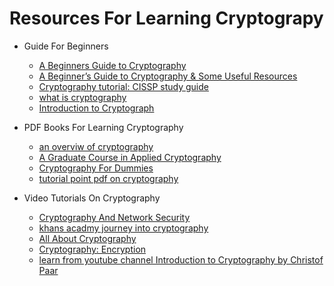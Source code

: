 Resources For Learning Cryptograpy
==================================

+ Guide For Beginners
	+ [A Beginners Guide to Cryptography](http://epictuts.blogspot.in/2011/06/beginners-guide-to-cryptography.html)
	+ [A Beginner’s Guide to Cryptography & Some Useful Resources](https://www.comparitech.com/blog/information-security/cryptography-guide/)
	+ [Cryptography tutorial: CISSP study guide](http://searchitchannel.techtarget.com/tutorial/Cryptography-tutorial-CISSP-study-guide)
	+ [what is cryptography](https://www.synopsys.com/software-integrity/resources/knowledge-database/cryptography.html)
	+ [Introduction to Cryptograph](https://gpgtools.tenderapp.com/kb/how-to/introduction-to-cryptography)	

+ PDF Books For Learning Cryptography
	+ [an overviw of cryptography](http://www.garykessler.net/library/crypto.html)
	+ [A Graduate Course in Applied Cryptography](https://crypto.stanford.edu/~dabo/cryptobook/draft_0_2.pdf)
	+ [Cryptography For Dummies](https://doc.lagout.org/network/3_Cryptography/Cryptography%20for%20Dummies.pdf) 
	+ [tutorial point pdf on cryptography](https://www.tutorialspoint.com/cryptography/cryptography_tutorial.pdf)

+ Video Tutorials On Cryptography
	+ [Cryptography And Network Security](http://nptel.ac.in/courses/106105031/1)
	+ [khans acadmy journey into cryptography](https://www.khanacademy.org/computing/computer-science/cryptography#modarithmetic)
	+ [All About Cryptography](http://freevideolectures.com/Course/3027/Cryptography-and-Network-Security)
	+ [Cryptography: Encryption](https://ocw.mit.edu/courses/electrical-engineering-and-computer-science/6-046j-design-and-analysis-of-algorithms-spring-2015/lecture-videos/lecture-22-cryptography-encryption/)
	+ [learn from youtube channel Introduction to Cryptography by Christof Paar](https://www.youtube.com/channel/UC1usFRN4LCMcfIV7UjHNuQg)
